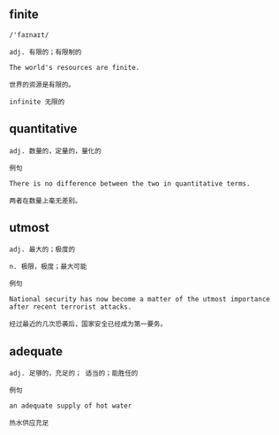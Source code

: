 ## finite
```
/'faɪnaɪt/

adj. 有限的；有限制的

The world's resources are finite.

世界的资源是有限的。

infinite 无限的
```
## quantitative
```
adj. 数量的，定量的，量化的

例句

There is no difference between the two in quantitative terms.

两者在数量上毫无差别。
```
## utmost
```
adj. 最大的；极度的

n. 极限，极度；最大可能

例句

National security has now become a matter of the utmost importance after recent terrorist attacks.

经过最近的几次恐袭后，国家安全已经成为第一要务。
```
## adequate
```
adj. 足够的，充足的； 适当的；能胜任的

例句

an adequate supply of hot water

热水供应充足
```